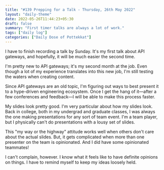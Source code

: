 ```yaml
---
title: "#139 Prepping for a Talk - Thursday, 26th May 2022"
layout: "daily-theme"
date: 2022-05-26T11:44:23+05:30
draft: false
summary: "First timer talks are always a lot of work."
tags: ["daily log"]
categories: ["Daily Dose of Pottekkat"]
---
```


I have to finish recording a talk by Sunday. It's my first talk about API gateways, and hopefully, it will be much easier the second time.

I'm pretty new to API gateways; it's my second month at the job. Even though a lot of my experience translates into this new job, I'm still testing the waters when creating content.

Since API gateways are an old topic, I'm figuring out ways to best present it to a hype-driven engineering ecosystem. Once I get the hang of it—after a few conferences and feedback—I will be able to make this process faster.

My slides look pretty good. I'm very particular about how my slides look. Back in college, both in my undergrad and graduate classes, I was always the one making presentations for any sort of team event. I'm a team player, but I physically can't do presentations with a lousy set of slides.

This "my way or the highway" attitude works well when others don't care about the actual slides. But, it gets complicated when more than one presenter on the team is opinionated. And I did have some opinionated teammates!

I can't complain, however. I know what it feels like to have definite opinions on things. I have to remind myself to keep my ideas loosely held.
